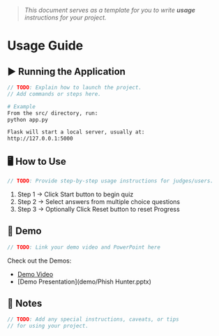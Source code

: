 > *This document serves as a template for you to write **usage** instructions for your project.* 

# Usage Guide

## ▶️ Running the Application
``` c
// TODO: Explain how to launch the project.
// Add commands or steps here.
```
``` bash
# Example
From the src/ directory, run:
python app.py

Flask will start a local server, usually at:
http://127.0.0.1:5000
```

## 🖥️ How to Use
``` c
// TODO: Provide step-by-step usage instructions for judges/users.
```
1. Step 1 -> Click Start button to begin quiz
2. Step 2 -> Select answers from multiple choice questions
3. Step 3 -> Optionally Click Reset button to reset Progress

## 🎥 Demo
``` c
// TODO: Link your demo video and PowerPoint here
```
Check out the Demos: 
- [Demo Video](https://youtu.be/BdDmSD1flck)
- [Demo Presentation](demo/Phish Hunter.pptx)

## 📌 Notes
``` c
// TODO: Add any special instructions, caveats, or tips
// for using your project.
```
